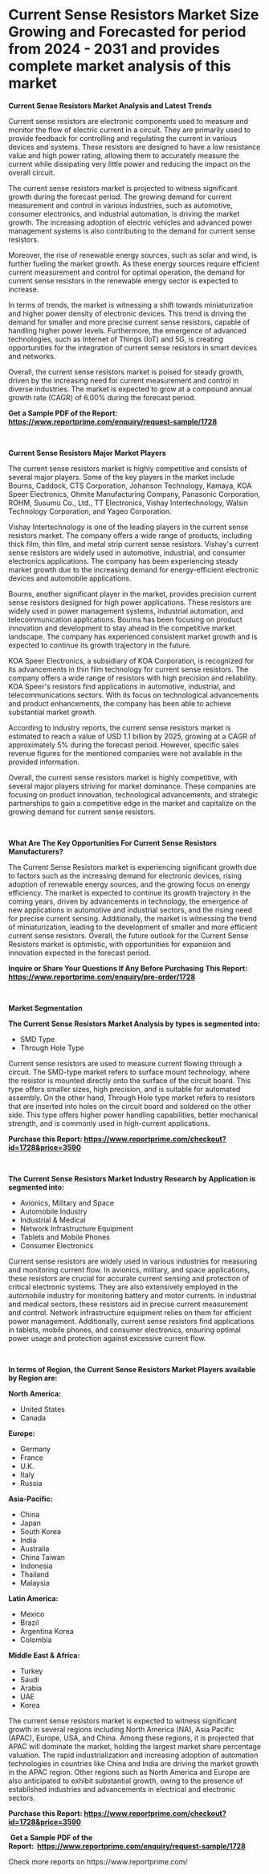 <p><h1>Current Sense Resistors Market Size Growing and Forecasted for period from 2024 - 2031 and provides complete market analysis of this market</h1></p><p><strong>Current Sense Resistors Market Analysis and Latest Trends</strong></p>
<p><p>Current sense resistors are electronic components used to measure and monitor the flow of electric current in a circuit. They are primarily used to provide feedback for controlling and regulating the current in various devices and systems. These resistors are designed to have a low resistance value and high power rating, allowing them to accurately measure the current while dissipating very little power and reducing the impact on the overall circuit.</p><p>The current sense resistors market is projected to witness significant growth during the forecast period. The growing demand for current measurement and control in various industries, such as automotive, consumer electronics, and industrial automation, is driving the market growth. The increasing adoption of electric vehicles and advanced power management systems is also contributing to the demand for current sense resistors.</p><p>Moreover, the rise of renewable energy sources, such as solar and wind, is further fueling the market growth. As these energy sources require efficient current measurement and control for optimal operation, the demand for current sense resistors in the renewable energy sector is expected to increase.</p><p>In terms of trends, the market is witnessing a shift towards miniaturization and higher power density of electronic devices. This trend is driving the demand for smaller and more precise current sense resistors, capable of handling higher power levels. Furthermore, the emergence of advanced technologies, such as Internet of Things (IoT) and 5G, is creating opportunities for the integration of current sense resistors in smart devices and networks.</p><p>Overall, the current sense resistors market is poised for steady growth, driven by the increasing need for current measurement and control in diverse industries. The market is expected to grow at a compound annual growth rate (CAGR) of 6.00% during the forecast period.</p></p>
<p><strong>Get a Sample PDF of the Report:&nbsp; <a href="https://www.reportprime.com/enquiry/request-sample/1728">https://www.reportprime.com/enquiry/request-sample/1728</a></strong></p>
<p>&nbsp;</p>
<p><strong>Current Sense Resistors Major Market Players</strong></p>
<p><p>The current sense resistors market is highly competitive and consists of several major players. Some of the key players in the market include Bourns, Caddock, CTS Corporation, Johanson Technology, Kamaya, KOA Speer Electronics, Ohmite Manufacturing Company, Panasonic Corporation, ROHM, Susumu Co., Ltd., TT Electronics, Vishay Intertechnology, Walsin Technology Corporation, and Yageo Corporation.</p><p>Vishay Intertechnology is one of the leading players in the current sense resistors market. The company offers a wide range of products, including thick film, thin film, and metal strip current sense resistors. Vishay's current sense resistors are widely used in automotive, industrial, and consumer electronics applications. The company has been experiencing steady market growth due to the increasing demand for energy-efficient electronic devices and automobile applications.</p><p>Bourns, another significant player in the market, provides precision current sense resistors designed for high power applications. These resistors are widely used in power management systems, industrial automation, and telecommunication applications. Bourns has been focusing on product innovation and development to stay ahead in the competitive market landscape. The company has experienced consistent market growth and is expected to continue its growth trajectory in the future.</p><p>KOA Speer Electronics, a subsidiary of KOA Corporation, is recognized for its advancements in thin film technology for current sense resistors. The company offers a wide range of resistors with high precision and reliability. KOA Speer's resistors find applications in automotive, industrial, and telecommunications sectors. With its focus on technological advancements and product enhancements, the company has been able to achieve substantial market growth.</p><p>According to industry reports, the current sense resistors market is estimated to reach a value of USD 1.1 billion by 2025, growing at a CAGR of approximately 5% during the forecast period. However, specific sales revenue figures for the mentioned companies were not available in the provided information.</p><p>Overall, the current sense resistors market is highly competitive, with several major players striving for market dominance. These companies are focusing on product innovation, technological advancements, and strategic partnerships to gain a competitive edge in the market and capitalize on the growing demand for current sense resistors.</p></p>
<p>&nbsp;</p>
<p><strong>What Are The Key Opportunities For Current Sense Resistors Manufacturers?</strong></p>
<p><p>The Current Sense Resistors market is experiencing significant growth due to factors such as the increasing demand for electronic devices, rising adoption of renewable energy sources, and the growing focus on energy efficiency. The market is expected to continue its growth trajectory in the coming years, driven by advancements in technology, the emergence of new applications in automotive and industrial sectors, and the rising need for precise current sensing. Additionally, the market is witnessing the trend of miniaturization, leading to the development of smaller and more efficient current sense resistors. Overall, the future outlook for the Current Sense Resistors market is optimistic, with opportunities for expansion and innovation expected in the forecast period.</p></p>
<p><strong>Inquire or Share Your Questions If Any Before Purchasing This Report: <a href="https://www.reportprime.com/enquiry/pre-order/1728">https://www.reportprime.com/enquiry/pre-order/1728</a></strong></p>
<p>&nbsp;</p>
<p><strong>Market Segmentation</strong></p>
<p><strong>The Current Sense Resistors Market Analysis by types is segmented into:</strong></p>
<p><ul><li>SMD Type</li><li>Through Hole Type</li></ul></p>
<p><p>Current sense resistors are used to measure current flowing through a circuit. The SMD-type market refers to surface mount technology, where the resistor is mounted directly onto the surface of the circuit board. This type offers smaller sizes, high precision, and is suitable for automated assembly. On the other hand, Through Hole type market refers to resistors that are inserted into holes on the circuit board and soldered on the other side. This type offers higher power handling capabilities, better mechanical strength, and is commonly used in high-current applications.</p></p>
<p><strong>Purchase this Report:&nbsp;<a href="https://www.reportprime.com/checkout?id=1728&price=3590">https://www.reportprime.com/checkout?id=1728&price=3590</a></strong></p>
<p>&nbsp;</p>
<p><strong>The Current Sense Resistors Market Industry Research by Application is segmented into:</strong></p>
<p><ul><li>Avionics, Military and Space</li><li>Automobile Industry</li><li>Industrial & Medical</li><li>Network Infrastructure Equipment</li><li>Tablets and Mobile Phones</li><li>Consumer Electronics</li></ul></p>
<p><p>Current sense resistors are widely used in various industries for measuring and monitoring current flow. In avionics, military, and space applications, these resistors are crucial for accurate current sensing and protection of critical electronic systems. They are also extensively employed in the automobile industry for monitoring battery and motor currents. In industrial and medical sectors, these resistors aid in precise current measurement and control. Network infrastructure equipment relies on them for efficient power management. Additionally, current sense resistors find applications in tablets, mobile phones, and consumer electronics, ensuring optimal power usage and protection against excessive current flow.</p></p>
<p>&nbsp;</p>
<p><strong>In terms of Region, the Current Sense Resistors Market Players available by Region are:</strong></p>
<p>
    <p> <strong> North America: </strong>
        <ul>
            <li>United States</li>
            <li>Canada</li>
        </ul>
        </p> 
    <p> <strong> Europe: </strong>
        <ul>
            <li>Germany</li>
            <li>France</li>
            <li>U.K.</li>
            <li>Italy</li>
            <li>Russia</li>
        </ul>
        </p> 
    <p> <strong> Asia-Pacific: </strong>
        <ul>
            <li>China</li>
            <li>Japan</li>
            <li>South Korea</li>
            <li>India</li>
            <li>Australia</li>
            <li>China Taiwan</li>
            <li>Indonesia</li>
            <li>Thailand</li>
            <li>Malaysia</li>
        </ul>
        </p> 
    <p> <strong> Latin America: </strong>
        <ul>
            <li>Mexico</li>
            <li>Brazil</li>
            <li>Argentina Korea</li>
            <li>Colombia</li>
        </ul>
        </p> 
    <p> <strong> Middle East & Africa: </strong>
        <ul>
            <li>Turkey</li>
            <li>Saudi</li>
            <li>Arabia</li>
            <li>UAE</li>
            <li>Korea</li>
        </ul>
    </p>
    </p>
<p><p>The current sense resistors market is expected to witness significant growth in several regions including North America (NA), Asia Pacific (APAC), Europe, USA, and China. Among these regions, it is projected that APAC will dominate the market, holding the largest market share percentage valuation. The rapid industrialization and increasing adoption of automation technologies in countries like China and India are driving the market growth in the APAC region. Other regions such as North America and Europe are also anticipated to exhibit substantial growth, owing to the presence of established industries and advancements in electrical and electronic sectors.</p></p>
<p><strong>Purchase this Report: <a href="https://www.reportprime.com/checkout?id=1728&price=3590">https://www.reportprime.com/checkout?id=1728&price=3590</a></strong></p>
<p>&nbsp;<strong>Get a Sample PDF of the Report:&nbsp;&nbsp;<a href="https://www.reportprime.com/enquiry/request-sample/1728">https://www.reportprime.com/enquiry/request-sample/1728</a></strong></p>
<p><strong></strong></p>
<p>Check more reports on https://www.reportprime.com/</p>